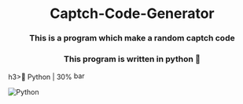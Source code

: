 <h1 align="center">Captch-Code-Generator</h1>

<h3 align="center">This is a program which make a random captch code</h3>
<h3 align="center">This program is written in python 🐍</h3>

h3>🐍 Python | 30%</h3>
<img src="https://github.com/Cicada3301110/Cicada3301110/blob/main/Files/bar.png?raw=true" alt="bar" width="150px" height="16px">

![Python](https://img.shields.io/badge/python-3670A0?style=for-the-badge&logo=python&logoColor=ffdd54)
